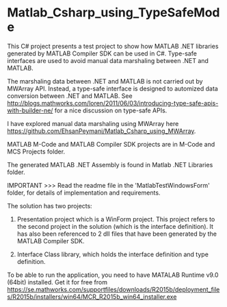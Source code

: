 # Matlab_Csharp_using_TypeSafeMode
This C# project presents a test project to show how MATLAB .NET libraries generated by MATLAB Compiler SDK can be used in C#. Type-safe interfaces are used to avoid manual data marshaling between .NET and MATLAB. 

The marshaling data between .NET and MATLAB is not carried out by MWArray API. Instead, a type-safe interface is designed to automized data conversion between .NET and MATLAB. See http://blogs.mathworks.com/loren/2011/06/03/introducing-type-safe-apis-with-builder-ne/ for a nice discussion on type-safe APIs. 

I have explored manual data marshaling using MWArray here https://github.com/EhsanPeymani/Matlab_Csharp_using_MWArray.

MATLAB M-Code and MATLAB Compiler SDK projects are in M-Code and MCS Projects folder.

The generated MATLAB .NET Assembly is found in Matlab .NET Libraries folder.

IMPORTANT >>> Read the readme file in the 'MatlabTestWindowsForm' folder, for details of implementation and requirements.

The solution has two projects:

1. Presentation project which is a WinForm project. This project refers to the second project in the solution (which is the interface definition). It has also been referenced to 2 dll files that have been generated by the MATLAB Compiler SDK. 

2. Interface Class library, which holds the interface definition and type definition.

To be able to run the application, you need to have MATALAB Runtime v9.0 (64bit) installed. Get it for free from https://se.mathworks.com/supportfiles/downloads/R2015b/deployment_files/R2015b/installers/win64/MCR_R2015b_win64_installer.exe
